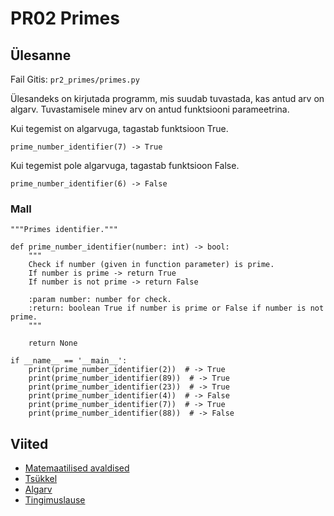 # PR02 Primes

## Ülesanne

Fail Gitis: `pr2_primes/primes.py`

Ülesandeks on kirjutada programm, mis suudab tuvastada, kas antud arv on algarv.
Tuvastamisele minev arv on antud funktsiooni parameetrina.

Kui tegemist on algarvuga, tagastab funktsioon True.

`prime_number_identifier(7) -> True`

Kui tegemist pole algarvuga, tagastab funktsioon False.

`prime_number_identifier(6) -> False`


### Mall

```
"""Primes identifier."""

def prime_number_identifier(number: int) -> bool:
    """
    Check if number (given in function parameter) is prime.
    If number is prime -> return True
    If number is not prime -> return False
    
    :param number: number for check.
    :return: boolean True if number is prime or False if number is not prime.
    """
    
    return None
    
if __name__ == '__main__':
    print(prime_number_identifier(2))  # -> True
    print(prime_number_identifier(89))  # -> True
    print(prime_number_identifier(23))  # -> True
    print(prime_number_identifier(4))  # -> False
    print(prime_number_identifier(7))  # -> True
    print(prime_number_identifier(88))  # -> False

```

## Viited

* [Matemaatilised avaldised](https://ained.ttu.ee/pydoc/math.html)
* [Tsükkel](https://ained.ttu.ee/pydoc/loop.html)
* [Algarv](https://en.wikipedia.org/wiki/Prime_number)
* [Tingimuslause](https://ained.ttu.ee/pydoc/if_statements.html)


